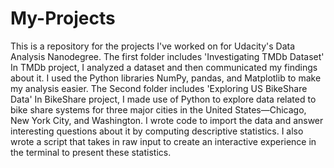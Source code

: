# My-Projects
This is a repository for the projects I've worked on for Udacity's Data Analysis Nanodegree.
The first folder includes 'Investigating TMDb Dataset' 
In TMDb project, I analyzed a dataset and then communicated my findings about it. I used the Python libraries NumPy, pandas, and Matplotlib to make my analysis easier.
The Second folder includes 'Exploring US BikeShare Data'
In BikeShare project, I made use of Python to explore data related to bike share systems for three major cities in the United States—Chicago, New York City, and Washington. 
I wrote code to import the data and answer interesting questions about it by computing descriptive statistics. I also wrote a script that takes in raw input to create an interactive experience in the terminal to present these statistics.
